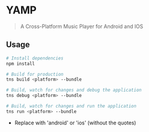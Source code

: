 # YAMP

> A Cross-Platform Music Player for Android and IOS

## Usage

``` bash
# Install dependencies
npm install

# Build for production
tns build <platform> --bundle

# Build, watch for changes and debug the application
tns debug <platform> --bundle

# Build, watch for changes and run the application
tns run <platform> --bundle
```

- Replace <platform> with 'android' or 'ios' (without the quotes)
